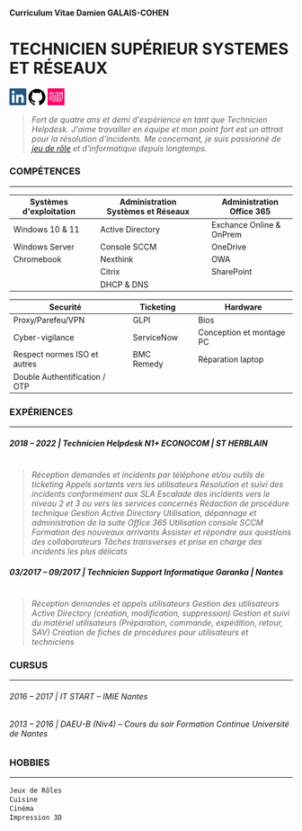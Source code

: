 #### Curriculum Vitae Damien GALAIS-COHEN
# **TECHNICIEN SUPÉRIEUR SYSTEMES ET RÉSEAUX**


[![LinkedInLogo](https://raw.githubusercontent.com/MooMooNigan/CurriculumVitae/main/pngegg(2).png)](https://www.linkedin.com/in/damien-galais-cohen/)                  [![GithubLogo](https://raw.githubusercontent.com/MooMooNigan/CurriculumVitae/main/pngegg(8).png)](https://github.com/MooMooNigan)  [![WCSLogo](https://raw.githubusercontent.com/MooMooNigan/CurriculumVitae/main/WCSLogo.png)](https://odyssey.wildcodeschool.com/profiles/85656)



>_Fort de quatre ans et demi d'expérience en tant que Technicien Helpdesk.
J'aime travailler en équipe et mon point fort est un attrait pour la résolution d'incidents.
Me concernant, je suis passionné de [jeu de rôle](https://fr.wikipedia.org/wiki/Donjons_et_Dragons) et d'informatique depuis longtemps._

### **COMPÉTENCES**
---
|Systèmes d'exploitation||Administration Systèmes et Réseaux||Administration Office 365|
|---|---|---|---|---|
|Windows 10 & 11||Active Directory||Exchance Online & OnPrem|
|Windows Server||Console SCCM||OneDrive|
|Chromebook||Nexthink||OWA|
|||Citrix||SharePoint|
|||DHCP & DNS|

|Securité||Ticketing||Hardware|
|---|---|---|---|---|
|Proxy/Parefeu/VPN||GLPI||Bios|
|Cyber-vigilance||ServiceNow||Conception et montage PC|
|Respect normes ISO et autres||BMC Remedy||Réparation laptop|
|Double Authentification / OTP|

### **EXPÉRIENCES**
---
##### 2018 – 2022 | Technicien Helpdesk N1+ ECONOCOM | ST HERBLAIN
# 
>_Réception demandes et incidents par téléphone et/ou outils de ticketing
Appels sortants vers les utilisateurs Résolution et suivi des incidents conformément aux SLA
Escalade des incidents vers le niveau 2 et 3 ou vers les services concernés Rédaction de procédure technique Gestion Active Directory
Utilisation, dépannage et administration de la suite Office 365
Utilisation console SCCM
Formation des nouveaux arrivants
Assister et répondre aux questions des collaborateurs
Tâches transverses et prise en charge des incidents les plus délicats_

##### 03/2017 – 09/2017 | Technicien Support Informatique Garanka | Nantes
#
>_Réception demandes et appels utilisateurs 
Gestion des utilisateurs Active Directory (création, modification, suppression) 
Gestion et suivi du matériel utilisateurs (Préparation, commande, expédition, retour, SAV)
Création de fiches de procédures pour utilisateurs et techniciens_

### **CURSUS**
---
###### 2016 – 2017 | IT START – IMIE Nantes 
###### 2013 – 2016 | DAEU-B (Niv4) – Cours du soir Formation Continue Université de Nantes

### **HOBBIES**
---
    Jeux de Rôles 
    Cuisine
    Cinéma 
    Impression 3D
